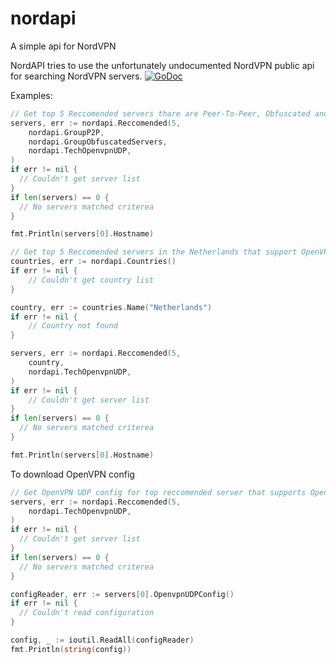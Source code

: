 # nordapi
A simple api for NordVPN

NordAPI tries to use the unfortunately undocumented NordVPN public api for searching NordVPN servers.
[![GoDoc](https://godoc.org/github.com/stewi1014/nordapi?status.svg)](https://godoc.org/github.com/stewi1014/nordapi)

Examples:
```go
// Get top 5 Reccomended servers thare are Peer-To-Peer, Obfuscated and support OpenVPN UDP.
servers, err := nordapi.Reccomended(5,
	nordapi.GroupP2P,
	nordapi.GroupObfuscatedServers,
	nordapi.TechOpenvpnUDP,
)
if err != nil {
  // Couldn't get server list
}
if len(servers) == 0 {
  // No servers matched criterea
}

fmt.Println(servers[0].Hostname)
```

```go
// Get top 5 Reccomended servers in the Netherlands that support OpenVPN UDP
countries, err := nordapi.Countries()
if err != nil {
	// Couldn't get country list
}

country, err := countries.Name("Netherlands")
if err != nil {
	// Country not found
}

servers, err := nordapi.Reccomended(5,
	country,
	nordapi.TechOpenvpnUDP,
)
if err != nil {
	// Couldn't get server list
}
if len(servers) == 0 {
  // No servers matched criterea
}

fmt.Println(servers[0].Hostname)
```
To download OpenVPN config
```go
// Get OpenVPN UDP config for top reccomended server that supports OpenVPN UDP
servers, err := nordapi.Reccomended(5,
	nordapi.TechOpenvpnUDP,
)
if err != nil {
  // Couldn't get server list
}
if len(servers) == 0 {
  // No servers matched criterea
}

configReader, err := servers[0].OpenvpnUDPConfig()
if err != nil {
  // Couldn't read configuration
}

config, _ := ioutil.ReadAll(configReader)
fmt.Println(string(config))
```

